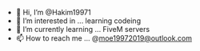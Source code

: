 - 👋 Hi, I’m @Hakim19971
- 👀 I’m interested in ... learning codeing 
- 🌱 I’m currently learning ... FiveM servers
- 📫 How to reach me ... @moe19972019@outlook.com

<!---
Hakim19971/Hakim19971 is a ✨ special ✨ repository because its `README.md` (this file) appears on your GitHub profile.
You can click the Preview link to take a look at your changes.
--->
